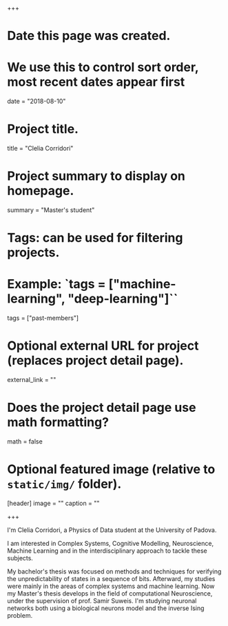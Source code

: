 +++
# Date this page was created.
# We use this to control sort order, most recent dates appear first
date = "2018-08-10"

# Project title.
title = "Clelia Corridori"

# Project summary to display on homepage.
summary = "Master's student"

# Tags: can be used for filtering projects.
# Example: `tags = ["machine-learning", "deep-learning"]``
tags = ["past-members"]

# Optional external URL for project (replaces project detail page).
external_link = ""

# Does the project detail page use math formatting?
math = false

# Optional featured image (relative to `static/img/` folder).
[header]
image = ""
caption = ""

+++

I'm Clelia Corridori, a Physics of Data student at the University of Padova.

I am interested in Complex Systems, Cognitive Modelling, Neuroscience, Machine Learning and in the interdisciplinary approach to tackle these subjects.

My bachelor's thesis was focused on methods and techniques for verifying the unpredictability of states in a sequence of bits. Afterward, my studies were mainly in the areas of complex systems and machine learning. Now my Master's thesis develops in the field of computational Neuroscience, under the supervision of prof. Samir Suweis. I'm studying neuronal networks both using a biological neurons model and the inverse Ising problem.
